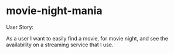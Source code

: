 # movie-night-mania

User Story:

As a user I want to easily find a movie, for movie night, and see the availability on a streaming service that I use.